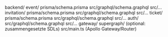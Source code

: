 backend/
  event/
    prisma/schema.prisma
    src/graphql/schema.graphql
    src/...
  invitation/
    prisma/schema.prisma
    src/graphql/schema.graphql
    src/...
  ticket/
    prisma/schema.prisma
    src/graphql/schema.graphql
    src/...
  auth/
    src/graphql/schema.graphql
    src/...
  gateway/
    supergraph/  (optional: zusammengesetzte SDLs)
    src/main.ts  (Apollo Gateway/Router)